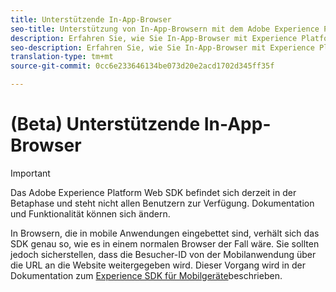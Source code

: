 ```yaml
---
title: Unterstützende In-App-Browser
seo-title: Unterstützung von In-App-Browsern mit dem Adobe Experience Platform Web SDK
description: Erfahren Sie, wie Sie In-App-Browser mit Experience Platform Web SDK unterstützen.
seo-description: Erfahren Sie, wie Sie In-App-Browser mit Experience Platform Web SDK unterstützen.
translation-type: tm+mt
source-git-commit: 0cc6e233646134be073d20e2acd1702d345ff35f

---
```



# (Beta) Unterstützende In-App-Browser

>[!IMPORTANT]
>
>Das Adobe Experience Platform Web SDK befindet sich derzeit in der Betaphase und steht nicht allen Benutzern zur Verfügung. Dokumentation und Funktionalität können sich ändern.

In Browsern, die in mobile Anwendungen eingebettet sind, verhält sich das SDK genau so, wie es in einem normalen Browser der Fall wäre. Sie sollten jedoch sicherstellen, dass die Besucher-ID von der Mobilanwendung über die URL an die Website weitergegeben wird. Dieser Vorgang wird in der Dokumentation zum [Experience SDK für Mobilgeräte](https://docs.adobe.com/content/help/en/mobile-services/ios/sdk-reference-ios/hybrid-app.html)beschrieben.
